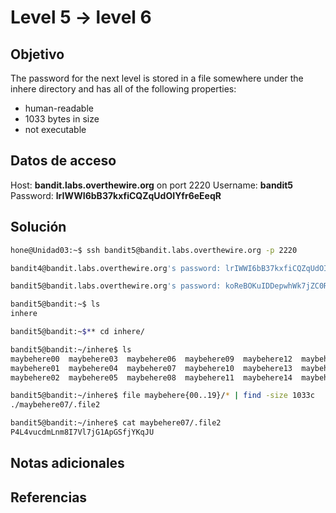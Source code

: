 # Level 5 -> level 6

## Objetivo
The password for the next level is stored in a file somewhere under the inhere directory and has all of the following properties:
- human-readable
- 1033 bytes in size
- not executable

## Datos de acceso
Host: **bandit.labs.overthewire.org** on port 2220
Username: **bandit5**
Password: **lrIWWI6bB37kxfiCQZqUdOIYfr6eEeqR**

## Solución
```bash
hone@Unidad03:~$ ssh bandit5@bandit.labs.overthewire.org -p 2220
```

```bash
bandit4@bandit.labs.overthewire.org's password: lrIWWI6bB37kxfiCQZqUdOIYfr6eEeqR
```

```bash
bandit5@bandit.labs.overthewire.org's password: koReBOKuIDDepwhWk7jZC0RTdopnAYKh
```

```bash
bandit5@bandit:~$ ls
inhere
```

```bash
bandit5@bandit:~$** cd inhere/
```

```bash
bandit5@bandit:~/inhere$ ls
maybehere00  maybehere03  maybehere06  maybehere09  maybehere12  maybehere15  maybehere18
maybehere01  maybehere04  maybehere07  maybehere10  maybehere13  maybehere16  maybehere19
maybehere02  maybehere05  maybehere08  maybehere11  maybehere14  maybehere17
```

```bash
bandit5@bandit:~/inhere$ file maybehere{00..19}/* | find -size 1033c
./maybehere07/.file2
```

```bash
bandit5@bandit:~/inhere$ cat maybehere07/.file2
P4L4vucdmLnm8I7Vl7jG1ApGSfjYKqJU
```

## Notas adicionales
## Referencias